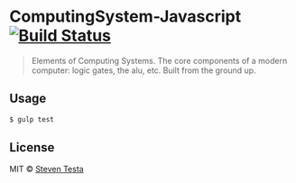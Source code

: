 # ComputingSystem-Javascript [![Build Status][travis-image]][travis-url]
> Elements of Computing Systems. The core components of a modern computer: logic gates, the alu, etc. Built from the ground up.


## Usage

```bash
$ gulp test
```
## License

MIT © [Steven Testa]()

[travis-image]: https://travis-ci.org/stesta/ComputingSystem-Javascript.svg?branch=master
[travis-url]: https://travis-ci.org/stesta/ComputingSystem-Javascript
